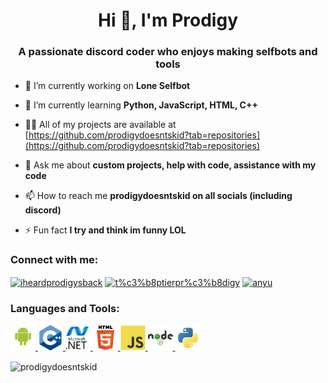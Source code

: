 <h1 align="center">Hi 👋, I'm Prodigy</h1>
<h3 align="center">A passionate discord coder who enjoys making selfbots and tools</h3>

- 🔭 I’m currently working on **Lone Selfbot**

- 🌱 I’m currently learning **Python, JavaScript, HTML, C++**

- 👨‍💻 All of my projects are available at [https://github.com/prodigydoesntskid?tab=repositories](https://github.com/prodigydoesntskid?tab=repositories)

- 💬 Ask me about **custom projects, help with code, assistance with my code**

- 📫 How to reach me **prodigydoesntskid on all socials (including discord)**

- ⚡ Fun fact **I try and think im funny LOL**

<h3 align="left">Connect with me:</h3>
<p align="left">
<a href="https://instagram.com/iheardprodigysback" target="blank"><img align="center" src="https://raw.githubusercontent.com/rahuldkjain/github-profile-readme-generator/master/src/images/icons/Social/instagram.svg" alt="iheardprodigysback" height="30" width="40" /></a>
<a href="https://www.youtube.com/c/t%c3%b8ptierpr%c3%b8digy" target="blank"><img align="center" src="https://raw.githubusercontent.com/rahuldkjain/github-profile-readme-generator/master/src/images/icons/Social/youtube.svg" alt="t%c3%b8ptierpr%c3%b8digy" height="30" width="40" /></a>
<a href="https://discord.gg/anyu" target="blank"><img align="center" src="https://raw.githubusercontent.com/rahuldkjain/github-profile-readme-generator/master/src/images/icons/Social/discord.svg" alt="anyu" height="30" width="40" /></a>
</p>

<h3 align="left">Languages and Tools:</h3>
<p align="left"> <a href="https://developer.android.com" target="_blank" rel="noreferrer"> <img src="https://raw.githubusercontent.com/devicons/devicon/master/icons/android/android-original-wordmark.svg" alt="android" width="40" height="40"/> </a> <a href="https://www.w3schools.com/cpp/" target="_blank" rel="noreferrer"> <img src="https://raw.githubusercontent.com/devicons/devicon/master/icons/cplusplus/cplusplus-original.svg" alt="cplusplus" width="40" height="40"/> </a> <a href="https://dotnet.microsoft.com/" target="_blank" rel="noreferrer"> <img src="https://raw.githubusercontent.com/devicons/devicon/master/icons/dot-net/dot-net-original-wordmark.svg" alt="dotnet" width="40" height="40"/> </a> <a href="https://www.w3.org/html/" target="_blank" rel="noreferrer"> <img src="https://raw.githubusercontent.com/devicons/devicon/master/icons/html5/html5-original-wordmark.svg" alt="html5" width="40" height="40"/> </a> <a href="https://developer.mozilla.org/en-US/docs/Web/JavaScript" target="_blank" rel="noreferrer"> <img src="https://raw.githubusercontent.com/devicons/devicon/master/icons/javascript/javascript-original.svg" alt="javascript" width="40" height="40"/> </a> <a href="https://nodejs.org" target="_blank" rel="noreferrer"> <img src="https://raw.githubusercontent.com/devicons/devicon/master/icons/nodejs/nodejs-original-wordmark.svg" alt="nodejs" width="40" height="40"/> </a> <a href="https://www.python.org" target="_blank" rel="noreferrer"> <img src="https://raw.githubusercontent.com/devicons/devicon/master/icons/python/python-original.svg" alt="python" width="40" height="40"/> </a> </p>

<p><img align="center" src="https://github-readme-stats.vercel.app/api/top-langs?username=prodigydoesntskid&show_icons=true&locale=en&layout=compact" alt="prodigydoesntskid" /></p>
